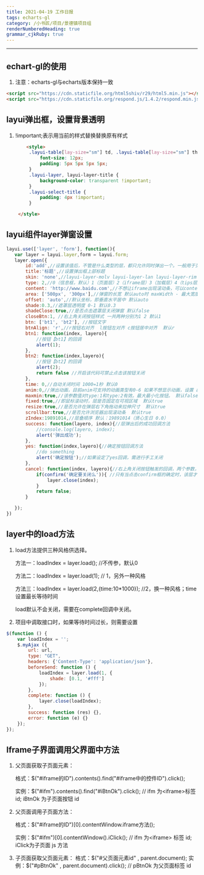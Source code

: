 ```yaml
---
title: 2021-04-19 工作日报
tags: echarts-gl
category: /小书匠/项目/景德镇项目组
renderNumberedHeading: true
grammar_cjkRuby: true
---
```

****
## echart-gl的使用
 1.  注意：echarts-gl与echarts版本保持一致
   ```html
   <script src="https://cdn.staticfile.org/html5shiv/r29/html5.min.js"></script>
   <script src="https://cdn.staticfile.org/respond.js/1.4.2/respond.min.js"></script>
   ```
## layui弹出框，设置背景透明
1. !important;表示用当前的样式替换替换原有样式
   ```html
       <style>
        .layui-table[lay-size="sm"] td, .layui-table[lay-size="sm"] th {
            font-size: 12px;
            padding: 5px 5px 5px 5px;
        }
        .layui-layer, layui-layer-title {
            background-color: transparent !important;
        }
        .layui-select-title {
            padding: 4px !important;
        }

    </style>
	```
 
##  layui组件layer弹窗设置
 ```javascript
 layui.use(['layer', 'form'], function(){
	var layer = layui.layer,form = layui.form;
	layer.open({
		id:'add',//设置该值后，不管是什么类型的层，都只允许同时弹出一个。一般用于页面层和iframe层模式
		title:'标题',//设置弹出框上部标题
		skin: 'none',//layui-layer-molv layui-layer-lan	layui-layer-rim
		type: 2,//0（信息框，默认）1（页面层）2（iframe层）3（加载层）4（tips层）
		content: 'http://www.baidu.com',//不想让iframe出现滚动条，可以content: ['http://sentsin.com', 'no']
		area: ['500px', '300px'],//弹窗的长宽 默认auto时 maxWidth - 最大宽度 maxHeight - 最大高度
		offset: 'auto',//默认坐标，即垂直水平居中 默认auto
		shade:0.3,//遮罩层透明度 0-1 默认0.3
		shadeClose:true,//是否点击遮罩层关闭弹窗 默认false
		closeBtn:1, //右上角关闭按钮样式 一共两种分别为1 2 默认1
		btn: ['bt1', 'bt2'], //按钮文字
		btnAlign: 'r',//r按钮右对齐  l按钮左对齐 c按钮居中对齐  默认r
		btn1: function(index, layero){
			//按钮【bt1】的回调
			alert(1);
		}, 
		btn2: function(index,layero){
			//按钮【bt2】的回调
			alert(2);
			return false //开启该代码可禁止点击该按钮关闭
		},
		time: 0,//自动关闭时间 1000=1秒 默认0
		anim:0,//弹出动画，目前anim可支持的动画类型有0-6 如果不想显示动画，设置 anim: -1 即可。 默认0
		maxmin:true,//该参数值对type:1和type:2有效。最大最小化按钮。 默认false
		fixed:true,//即鼠标滚动时，层是否固定在可视区域  默认true
		resize:true,//是否允许在弹层右下角拖动来拉伸尺寸  默认true
		scrollbar:true,//是否允许浏览器出现滚动条  默认true
		zIndex:19891014,//层叠顺序 默认：19891014（贤心生日 0.0）
		success: function(layero, index){//层弹出后的成功回调方法
			//console.log(layero, index);
			alert('弹出成功');
		},
		yes: function(index,layero){//确定按钮回调方法
			//do something
			alert('确定按钮');//如果设定了yes回调，需进行手工关闭
		},
		cancel: function(index, layero){//右上角关闭按钮触发的回调，两个参数，分别为：当前层索引参数（index）、当前层的DOM对象（layero）
			if(confirm('确定要关闭么')){ //只有当点击confirm框的确定时，该层才会关闭
				layer.close(index);
			}
			return false; 
		} 
 
	});
})

 ```
 ## layer中的load方法
 1. load方法提供三种风格供选择。

	方法一：loadIndex = layer.load(); //不传参，默认0

	方法二：loadIndex = layer.load(1); // 1，另外一种风格

	方法三：loadIndex = layer.load(2,{time:10*1000}); //2，换一种风格；time设置最长等待时间

	load默认不会关闭，需要在complete回调中关闭。

2. 项目中调取接口时，如果等待时间过长，则需要设置
```javascript
$(function () {
    var loadIndex = '';
    $.myAjax ({
        url: url,
        type: "GET",
        headers: {'Content-Type': 'application/json'},
        beforeSend: function () {
            loadIndex = layer.load(1, {
                shade: [0.1, '#fff']
            });
        },
        complete: function () {
            layer.close(loadIndex);
        },
        success: function (res) {},
        error: function (e) {}
    });
});
```
## Iframe子界面调用父界面中方法
1. 父页面获取子页面元素：

    格式：$("#iframe的ID").contents().find("#iframe中的控件ID").click(); 

    实例：$("#ifm").contents().find("#iBtnOk").click(); // ifm 为\<iframe>标签 id; iBtnOk 为子页面按钮  id
2. 父页面调用子页面方法：

    格式：$("#iframe的ID")[0].contentWindow.iframe方法(); 

    实例：$("#ifm")[0].contentWindow().iClick(); // ifm 为\<iframe> 标签 id; iClick为子页面 js 方法


3. 子页面获取父页面元素：
    格式：\$("#父页面元素id" , parent.document);
    实例：$("#pBtnOk" , parent.document).click(); // pBtnOk 为父页面标签 id